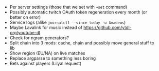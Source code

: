 - Per server settings (those that we set with `~set` command)
- Possibly automatic twitch OAuth token regeneration every month (or better on error)
- Service logs (alike `journalctl --since today -u Amadeus`)
- Maybe Lavalink for music instead of https://github.com/ytdl-org/youtube-dl
- Check for ngram generators?
- Split chain into 3 mods: cache, chain and possibly move general stuff to lib
- Show region (EU/NA) on live matches
- Replace argparse to something less boring
- Bets against players (Lilyal request)
